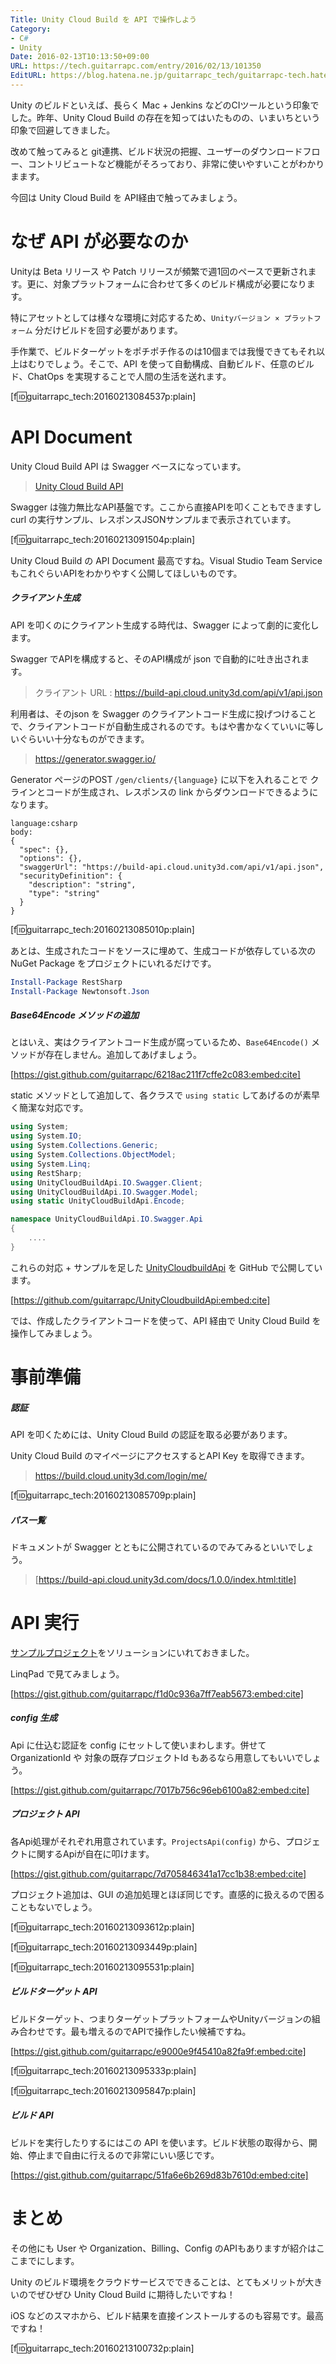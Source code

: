 ```yaml
---
Title: Unity Cloud Build を API で操作しよう
Category:
- C#
- Unity
Date: 2016-02-13T10:13:50+09:00
URL: https://tech.guitarrapc.com/entry/2016/02/13/101350
EditURL: https://blog.hatena.ne.jp/guitarrapc_tech/guitarrapc-tech.hatenablog.com/atom/entry/10328537792363115275
---
```


Unity のビルドといえば、長らく Mac + Jenkins などのCIツールという印象でした。昨年、Unity Cloud Build の存在を知ってはいたものの、いまいちという印象で回避してきました。

改めて触ってみると git連携、ビルド状況の把握、ユーザーのダウンロードフロー、コントリビュートなど機能がそろっており、非常に使いやすいことがわかりまます。

今回は Unity Cloud Build を API経由で触ってみましょう。


# なぜ API が必要なのか

Unityは Beta リリース や Patch リリースが頻繁で週1回のペースで更新されます。更に、対象プラットフォームに合わせて多くのビルド構成が必要になります。

特にアセットとしては様々な環境に対応するため、`Unityバージョン × プラットフォーム` 分だけビルドを回す必要があります。

手作業で、ビルドターゲットをポチポチ作るのは10個までは我慢できてもそれ以上はむりでしょう。そこで、API を使って自動構成、自動ビルド、任意のビルド、ChatOps を実現することで人間の生活を送れます。

[f:id:guitarrapc_tech:20160213084537p:plain]

# API Document

Unity Cloud Build API は Swagger ベースになっています。

> [Unity Cloud Build API](https://build-api.cloud.unity3d.com/docs/1.0.0/index.html)

Swagger は強力無比なAPI基盤です。ここから直接APIを叩くこともできますし curl の実行サンプル、レスポンスJSONサンプルまで表示されています。

[f:id:guitarrapc_tech:20160213091504p:plain]

Unity Cloud Build の API Document 最高ですね。Visual Studio Team Service もこれぐらいAPIをわかりやすく公開してほしいものです。

##### クライアント生成

API を叩くのにクライアント生成する時代は、Swagger によって劇的に変化します。

Swagger でAPIを構成すると、そのAPI構成が json で自動的に吐き出されます。

> クライアント URL : https://build-api.cloud.unity3d.com/api/v1/api.json

利用者は、そのjson を Swagger のクライアントコード生成に投げつけることで、クライアントコードが自動生成されるのです。もはや書かなくていいに等しいぐらいい十分なものができます。

> https://generator.swagger.io/

Generator ページのPOST `/gen/clients/{language}` に以下を入れることで クラインとコードが生成され、レスポンスの link からダウンロードできるようになります。

```
language:csharp
body:
{
  "spec": {},
  "options": {},
  "swaggerUrl": "https://build-api.cloud.unity3d.com/api/v1/api.json",
  "securityDefinition": {
    "description": "string",
    "type": "string"
  }
}
```

[f:id:guitarrapc_tech:20160213085010p:plain]

あとは、生成されたコードをソースに埋めて、生成コードが依存している次の NuGet Package をプロジェクトにいれるだけです。

```ps1
Install-Package RestSharp
Install-Package Newtonsoft.Json
```

##### Base64Encode メソッドの追加

とはいえ、実はクライアントコード生成が腐っているため、`Base64Encode()` メソッドが存在しません。追加してあげましょう。

[https://gist.github.com/guitarrapc/6218ac211f7cffe2c083:embed:cite]

static メソッドとして追加して、各クラスで `using static` してあげるのが素早く簡潔な対応です。

```cs
using System;
using System.IO;
using System.Collections.Generic;
using System.Collections.ObjectModel;
using System.Linq;
using RestSharp;
using UnityCloudBuildApi.IO.Swagger.Client;
using UnityCloudBuildApi.IO.Swagger.Model;
using static UnityCloudBuildApi.Encode;

namespace UnityCloudBuildApi.IO.Swagger.Api
{
    ....
}
```

これらの対応 + サンプルを足した [UnityCloudbuildApi](https://github.com/guitarrapc/UnityCloudbuildApi) を GitHub で公開しています。

[https://github.com/guitarrapc/UnityCloudbuildApi:embed:cite]

では、作成したクライアントコードを使って、API 経由で Unity Cloud Build を操作してみましょう。

# 事前準備

##### 認証

API を叩くためには、Unity Cloud Build の認証を取る必要があります。

Unity Cloud Build のマイページにアクセスするとAPI Key を取得できます。

> https://build.cloud.unity3d.com/login/me/

[f:id:guitarrapc_tech:20160213085709p:plain]

##### パス一覧

ドキュメントが Swagger とともに公開されているのでみてみるといいでしょう。

> [https://build-api.cloud.unity3d.com/docs/1.0.0/index.html:title]

# API 実行

[サンプルプロジェクト](https://github.com/guitarrapc/UnityCloudbuildApi/blob/master/Sample/Program.cs)をソリューションにいれておきました。

LinqPad で見てみましょう。

[https://gist.github.com/guitarrapc/f1d0c936a7ff7eab5673:embed:cite]

##### config 生成

Api に仕込む認証を config にセットして使いまわします。併せて OrganizationId や 対象の既存プロジェクトId もあるなら用意してもいいでしょう。


[https://gist.github.com/guitarrapc/7017b756c96eb6100a82:embed:cite]


##### プロジェクト API

各Api処理がそれぞれ用意されています。`ProjectsApi(config)` から、プロジェクトに関するApiが自在に叩けます。

[https://gist.github.com/guitarrapc/7d705846341a17cc1b38:embed:cite]

プロジェクト追加は、GUI の追加処理とほぼ同じです。直感的に扱えるので困ることもないでしょう。

[f:id:guitarrapc_tech:20160213093612p:plain]

[f:id:guitarrapc_tech:20160213093449p:plain]

[f:id:guitarrapc_tech:20160213095531p:plain]

##### ビルドターゲット API

ビルドターゲット、つまりターゲットプラットフォームやUnityバージョンの組み合わせです。最も増えるのでAPIで操作したい候補ですね。

[https://gist.github.com/guitarrapc/e9000e9f45410a82fa9f:embed:cite]


[f:id:guitarrapc_tech:20160213095333p:plain]

[f:id:guitarrapc_tech:20160213095847p:plain]

##### ビルド API

ビルドを実行したりするにはこの API を使います。ビルド状態の取得から、開始、停止まで自由に行えるので非常にいい感じです。

[https://gist.github.com/guitarrapc/51fa6e6b269d83b7610d:embed:cite]

# まとめ

その他にも User や Organization、Billing、Config のAPIもありますが紹介はここまでにします。

Unity のビルド環境をクラウドサービスでできることは、とてもメリットが大きいのでぜひぜひ Unity Cloud Build に期待したいですね！

iOS などのスマホから、ビルド結果を直接インストールするのも容易です。最高ですね！

[f:id:guitarrapc_tech:20160213100732p:plain]
